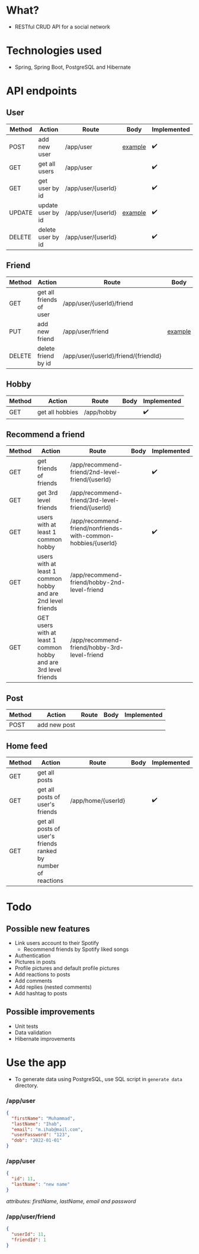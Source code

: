 # What?

- RESTful CRUD API for a social network

# Technologies used

- Spring, Spring Boot, PostgreSQL and Hibernate

# API endpoints

## User
| Method | Action            | Route              | Body                   | Implemented          |
| ------ | ----------------- | ------------------ | ---------------------- | -------------------- |
| POST   | add new user      | /app/user          | [example](user-post)   | :heavy_check_mark:   |
| GET    | get all users     | /app/user          |                        | :heavy_check_mark:   |
| GET    | get user by id    | /app/user/{userId} |                        | :heavy_check_mark:   |
| UPDATE | update user by id | /app/user/{userId} | [example](user-update) | :heavy_check_mark:   |
| DELETE | delete user by id | /app/user/{userId} |                        | :heavy_check_mark:   |

## Friend
| Method | Action                  | Route                                | Body                             | Implemented          |
| ------ | ----------------------- | ------------------------------------ | -------------------------------- | -------------------- |
| GET    | get all friends of user | /app/user/{userId}/friend            |                                  | :heavy_check_mark:   |
| PUT    | add new friend          | /app/user/friend                     | [example](friend-add-new-friend) | :heavy_check_mark:   |
| DELETE | delete friend by id     | /app/user/{userId}/friend/{friendId} |                                  | :heavy_check_mark:   |

## Hobby
| Method | Action                  | Route      | Body | Implemented        |
| ------ | ----------------------- | ---------- | ---- | ------------------ |
| GET    | get all hobbies         | /app/hobby |      | :heavy_check_mark: |

## Recommend a friend
| Method | Action                                                           | Route                                                         | Body | Implemented        |
| ------ | ---------------------------------------------------------------- | ------------------------------------------------------------- | ---- | ------------------ |
| GET    | get friends of friends                                           | /app/recommend-friend/2nd-level-friend/{userId}               |      | :heavy_check_mark: |
| GET    | get 3rd level friends                                            | /app/recommend-friend/3rd-level-friend/{userId}               |      |                    |
| GET    | users with at least 1 common hobby                               | /app/recommend-friend/nonfriends-with-common-hobbies/{userId} |      | :heavy_check_mark: |
| GET    | users with at least 1 common hobby and are 2nd level friends     | /app/recommend-friend/hobby-2nd-level-friend                  |      |                    |
| GET    | GET users with at least 1 common hobby and are 3rd level friends | /app/recommend-friend/hobby-3rd-level-friend                  |      |                    |

## Post
| Method | Action       | Route | Body | Implemented |
| ------ | ------------ | ----- | ---- | ----------- |
| POST   | add new post |       |      |             |

## Home feed
| Method | Action                                                        | Route              | Body | Implemented        |
| ------ | ------------------------------------------------------------- | ------------------ | ---- | ------------------ |
| GET    | get all posts                                                 |                    |      |                    |
| GET    | get all posts of user's friends                               | /app/home/{userId} |      | :heavy_check_mark: |
| GET    | get all posts of user's friends ranked by number of reactions |                    |      |                    |

# Todo
## Possible new features
- Link users account to their Spotify
    - Recommend friends by Spotify liked songs
- Authentication
- Pictures in posts
- Profile pictures and default profile pictures
- Add reactions to posts
- Add comments
- Add replies (nested comments)
- Add hashtag to posts

## Possible improvements
- Unit tests
- Data validation
- Hibernate improvements

# Use the app
- To generate data using PostgreSQL, use SQL script in `generate data` directory.

### <a id="user-post">/app/user</a>
```json
{
  "firstName": "Muhammad",
  "lastName": "Ihab",
  "email": "m.ihab@mail.com",
  "userPassword": "123",
  "dob": "2022-01-01"
}
```

### <a id="user-update">/app/user</a>
```json
{
  "id": 11,
  "lastName": "new name"
}
```
_attributes: firstName, lastName, email and password_

### <a id="friend-add-new-friend">/app/user/friend</a>
```json
{
  "userId": 11,
  "friendId": 1
}
```
